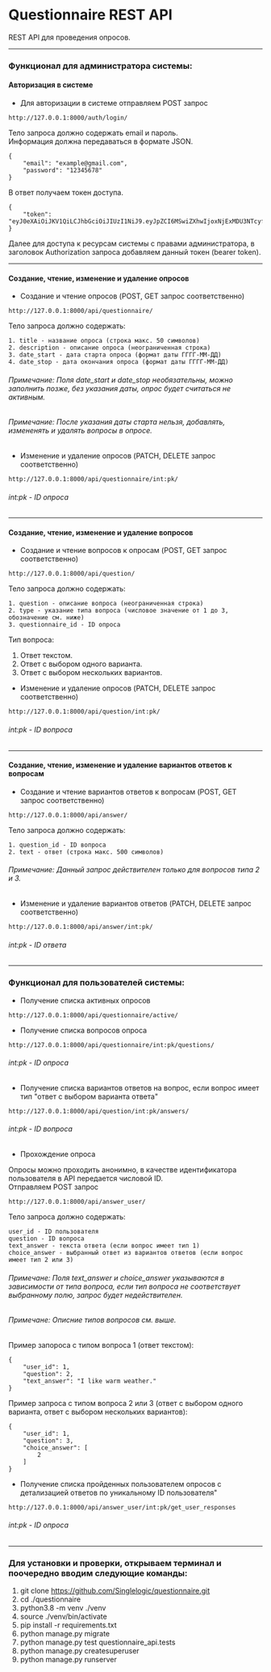 # Questionnaire REST API

REST API для проведения опросов.
***
### Функционал для администратора системы:
#### Авторизация в системе
- Для авторизации в системе отправляем POST запрос
```
http://127.0.0.1:8000/auth/login/
```
Тело запроса должно содержать email и пароль.<br>
Информация должна передаваться в формате JSON.
```
{
    "email": "example@gmail.com",
    "password": "12345678"
}
```
В ответ получаем токен доступа.<br>
```
{
    "token": "eyJ0eXAiOiJKV1QiLCJhbGciOiJIUzI1NiJ9.eyJpZCI6MSwiZXhwIjoxNjExMDU3NTcyfQ.AtYi78E7YhjhNF1GJBE6YVv9vp"
}
```
Далее для доступа к ресурсам системы с правами администратора, в заголовок Authorization запроса добавляем данный токен (bearer token).
***
#### Создание, чтение, изменение и удаление опросов
- Создание и чтение опросов (POST, GET запрос соответственно)
```
http://127.0.0.1:8000/api/questionnaire/
```
Тело запроса должно содержать:
```
1. title - название опроса (строка макс. 50 символов)
2. description - описание опроса (неограниченная строка)
3. date_start - дата старта опроса (формат даты ГГГГ-ММ-ДД)
4. date_stop - дата окончания опроса (формат даты ГГГГ-ММ-ДД)
```
###### Примечание: Поля date_start и date_stop необязательны, можно заполнить позже, без указания даты, опрос будет считаться не активным.
###### Примечание: После указания даты старта нельзя, добавлять, измененять и удалять вопросы в опросе.
- Изменение и удаление опросов (PATCH, DELETE запрос соответственно)
```
http://127.0.0.1:8000/api/questionnaire/int:pk/
```
###### int:pk - ID опроса
***
#### Создание, чтение, изменение и удаление вопросов
- Создание и чтение вопросов к опросам (POST, GET запрос соответственно)
```
http://127.0.0.1:8000/api/question/
```
Тело запроса должно содержать:
```
1. question - описание вопроса (неограниченная строка)
2. type - указание типа вопроса (числовое значение от 1 до 3, обозначение см. ниже)
3. questionnaire_id - ID опроса
```
Тип вопроса:
1. Ответ текстом.
2. Ответ с выбором одного варианта.
3. Ответ с выбором нескольких вариантов.

- Изменение и удаление опросов (PATCH, DELETE запрос соответственно)
```
http://127.0.0.1:8000/api/question/int:pk/
```
###### int:pk - ID вопроса
***
#### Создание, чтение, изменение и удаление вариантов ответов к вопросам
- Создание и чтение вариантов ответов к вопросам (POST, GET запрос соответственно)
```
http://127.0.0.1:8000/api/answer/
```
Тело запроса должно содержать:
```
1. question_id - ID вопроса
2. text - ответ (строка макс. 500 символов)
```
###### Примечание: Данный запрос действителен только для вопросов типа 2 и 3.

- Изменение и удаление вариантов ответов (PATCH, DELETE запрос соответственно)
```
http://127.0.0.1:8000/api/answer/int:pk/
```
###### int:pk - ID ответа
***

### Функционал для пользователей системы:
- Получение списка активных опросов
```
http://127.0.0.1:8000/api/questionnaire/active/
```
- Получение списка вопросов опроса
```
http://127.0.0.1:8000/api/questionnaire/int:pk/questions/
```
###### int:pk - ID опроса
- Получение списка вариантов ответов на вопрос, если вопрос имеет тип "ответ с выбором варианта ответа"
```
http://127.0.0.1:8000/api/question/int:pk/answers/
```
###### int:pk - ID вопроса
- Прохождение опроса<br>

Опросы можно проходить анонимно, в качестве идентификатора пользователя в API передается числовой ID.<br>
Отправляем POST запрос
```
http://127.0.0.1:8000/api/answer_user/
```
Тело запроса должно содержать:
```
user_id - ID пользователя  
question - ID вопроса  
text_answer - текста ответа (если вопрос имеет тип 1)  
choice_answer - выбранный ответ из вариантов ответов (если вопрос имеет тип 2 или 3)
```
###### Примечане: Поля text_answer и choice_answer указываются в зависимости от типа вопроса, если тип вопроса не соответствует выбранному полю, запрос будет недействителен.
###### Примечане: Описние типов вопросов см. выше.<br>
Пример запороса с типом вопроса 1 (ответ текстом):
```
{
    "user_id": 1,
    "question": 2,
    "text_answer": "I like warm weather."
}
```
Пример запроса с типом вопроса 2 или 3 (ответ с выбором одного варианта, ответ с выбором нескольких вариантов):
```
{
    "user_id": 1,
    "question": 3,
    "choice_answer": [
        2
    ]
}
```
- Получение списка пройденных пользователем опросов с детализацией ответов по уникальному ID пользователя"
```
http://127.0.0.1:8000/api/answer_user/int:pk/get_user_responses
```
###### int:pk - ID опроса
***

### Для установки и проверки, открываем терминал и поочередно вводим следующие команды:
1. git clone https://github.com/Singlelogic/questionnaire.git
2. cd ./questionnaire
3. python3.8 -m venv ./venv
4. source ./venv/bin/activate
5. pip install -r requirements.txt
6. python manage.py migrate
7. python manage.py test questionnaire_api.tests
8. python manage.py createsuperuser
9. python manage.py runserver
